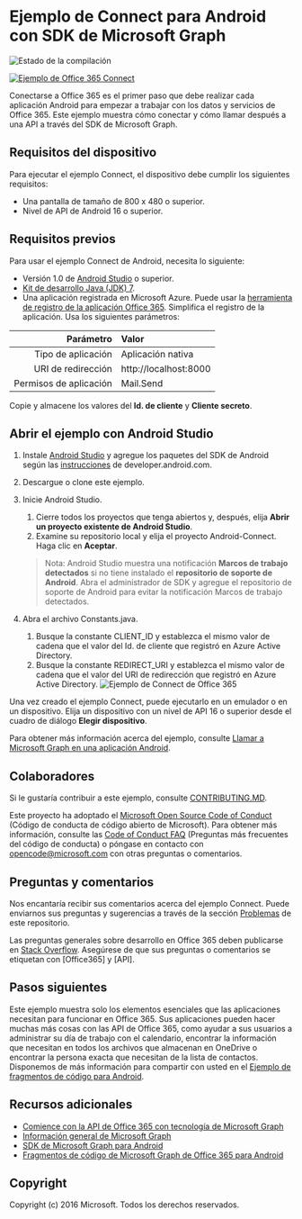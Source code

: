 # Ejemplo de Connect para Android con SDK de Microsoft Graph

![Estado de la compilación](https://ricalo.visualstudio.com/_apis/public/build/definitions/06256fa7-d8e5-4ca0-8639-7c00eb6f1fe9/6/badge "Estado de la compilación")

[![Ejemplo de Office 365 Connect](../readme-images/O365-Android-Connect-video_play_icon.png)](https://www.youtube.com/watch?v=3IQIDFrqhY4 "Haga clic para ver el ejemplo en acción")

Conectarse a Office 365 es el primer paso que debe realizar cada aplicación Android para empezar a trabajar con los datos y servicios de Office 365. Este ejemplo muestra cómo conectar y cómo llamar después a una API a través del SDK de Microsoft Graph.

## Requisitos del dispositivo

Para ejecutar el ejemplo Connect, el dispositivo debe cumplir los siguientes requisitos:

* Una pantalla de tamaño de 800 x 480 o superior.
* Nivel de API de Android 16 o superior.
 
## Requisitos previos

Para usar el ejemplo Connect de Android, necesita lo siguiente:

* Versión 1.0 de [Android Studio](http://developer.android.com/sdk/index.html) o superior.
* [Kit de desarrollo Java (JDK) 7](http://www.oracle.com/technetwork/java/javase/downloads/jdk7-downloads-1880260.html).
* Una aplicación registrada en Microsoft Azure. Puede usar la [herramienta de registro de la aplicación Office 365](http://dev.office.com/app-registration). Simplifica el registro de la aplicación. Usa los siguientes parámetros:

|     Parámetro   |              Valor             |
|----------------:|:-------------------------------|
|        Tipo de aplicación | Aplicación nativa                     |
|    URI de redirección | http://localhost:8000          |
| Permisos de aplicación | Mail.Send                      |
  
  Copie y almacene los valores del **Id. de cliente** y **Cliente secreto**.
  
## Abrir el ejemplo con Android Studio

1. Instale [Android Studio](http://developer.android.com/sdk/index.html) y agregue los paquetes del SDK de Android según las [instrucciones](http://developer.android.com/sdk/installing/adding-packages.html) de developer.android.com.
2. Descargue o clone este ejemplo.
3. Inicie Android Studio.
    1. Cierre todos los proyectos que tenga abiertos y, después, elija **Abrir un proyecto existente de Android Studio**.
    2. Examine su repositorio local y elija el proyecto Android-Connect. Haga clic en **Aceptar**.
    
    > Nota: Android Studio muestra una notificación **Marcos de trabajo detectados** si no tiene instalado el **repositorio de soporte de Android**. Abra el administrador de SDK y agregue el repositorio de soporte de Android para evitar la notificación Marcos de trabajo detectados.
4. Abra el archivo Constants.java.
    1. Busque la constante CLIENT_ID y establezca el mismo valor de cadena que el valor del Id. de cliente que registró en Azure Active Directory.
    2. Busque la constante REDIRECT_URI y establezca el mismo valor de cadena que el valor del URI de redirección que registró en Azure Active Directory.
    ![Ejemplo de Connect de Office 365 ](../readme-images/Android-Connect-Constants.png "Valores de id. de cliente y de URI de redirección en el archivo Constants")

Una vez creado el ejemplo Connect, puede ejecutarlo en un emulador o en un dispositivo. Elija un dispositivo con un nivel de API 16 o superior desde el cuadro de diálogo **Elegir dispositivo**.

Para obtener más información acerca del ejemplo, consulte [Llamar a Microsoft Graph en una aplicación Android](https://graph.microsoft.io/en-us/docs/platform/android).

<a name="contributing"></a>
## Colaboradores ##

Si le gustaría contribuir a este ejemplo, consulte [CONTRIBUTING.MD](/CONTRIBUTING.md).

Este proyecto ha adoptado el [Microsoft Open Source Code of Conduct](https://opensource.microsoft.com/codeofconduct/) (Código de conducta de código abierto de Microsoft). Para obtener más información, consulte las [Code of Conduct FAQ](https://opensource.microsoft.com/codeofconduct/faq/) (Preguntas más frecuentes del código de conducta) o póngase en contacto con [opencode@microsoft.com](mailto:opencode@microsoft.com) con otras preguntas o comentarios.

## Preguntas y comentarios

Nos encantaría recibir sus comentarios acerca del ejemplo Connect. Puede enviarnos sus preguntas y sugerencias a través de la sección [Problemas](issues) de este repositorio.

Las preguntas generales sobre desarrollo en Office 365 deben publicarse en [Stack Overflow](http://stackoverflow.com/questions/tagged/Office365+API). Asegúrese de que sus preguntas o comentarios se etiquetan con [Office365] y [API].

## Pasos siguientes

Este ejemplo muestra solo los elementos esenciales que las aplicaciones necesitan para funcionar en Office 365. Sus aplicaciones pueden hacer muchas más cosas con las API de Office 365, como ayudar a sus usuarios a administrar su día de trabajo con el calendario, encontrar la información que necesitan en todos los archivos que almacenan en OneDrive o encontrar la persona exacta que necesitan de la lista de contactos. Disponemos de más información para compartir con usted en el [Ejemplo de fragmentos de código para Android](/OfficeDev/O365-Android-Microsoft-Graph-Snippets). 
  
## Recursos adicionales

* [Comience con la API de Office 365 con tecnología de Microsoft Graph](http://dev.office.com/getting-started/office365apis)
* [Información general de Microsoft Graph](http://graph.microsoft.io)
* [SDK de Microsoft Graph para Android](../../../msgraph-sdk-android)
* [Fragmentos de código de Microsoft Graph de Office 365 para Android](../../../../OfficeDev/O365-Android-Microsoft-Graph-Snippets)

## Copyright
Copyright (c) 2016 Microsoft. Todos los derechos reservados.
